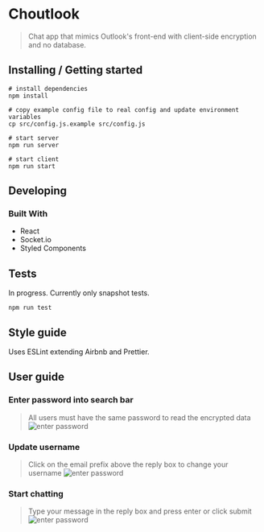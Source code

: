 # Choutlook
> Chat app that mimics Outlook's front-end with client-side encryption and no database.

## Installing / Getting started

```shell
# install dependencies
npm install

# copy example config file to real config and update environment variables
cp src/config.js.example src/config.js

# start server
npm run server

# start client
npm run start
```

## Developing

### Built With
* React
* Socket.io
* Styled Components

## Tests

In progress. Currently only snapshot tests.

```shell
npm run test
```

## Style guide

Uses ESLint extending Airbnb and Prettier.

## User guide

### Enter password into search bar
> All users must have the same password to read the encrypted data
![enter password](https://image.ibb.co/dG1FMc/password.png)

### Update username
> Click on the email prefix above the reply box to change your username
![enter password](https://image.ibb.co/ktPMSH/username.png)

### Start chatting
> Type your message in the reply box and press enter or click submit
![enter password](https://image.ibb.co/nuXN1c/reply.png)
